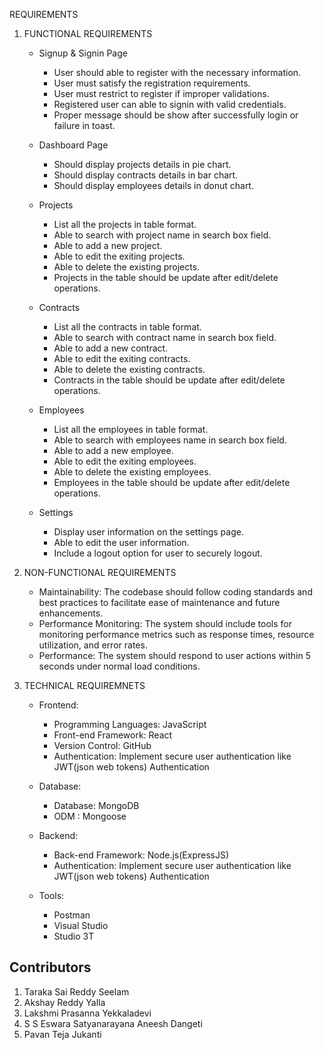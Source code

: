 REQUIREMENTS

1. FUNCTIONAL REQUIREMENTS

     *  Signup & Signin Page
          * User should able to register with the necessary information.
          * User must satisfy the registration requirements.
          * User must restrict to register if improper validations.
          * Registered user can able to signin with valid credentials.
          * Proper message should be show after successfully login or failure in toast.
          
     * Dashboard Page
          * Should display projects details in pie chart.
          * Should display contracts details in bar chart.
          * Should display employees details in donut chart.

     * Projects
          * List all the projects in table format.
          * Able to search with project name in search box field.
          * Able to add a new project.
          * Able to edit the exiting projects.
          * Able to delete the existing projects.
          * Projects in the table should be update after edit/delete operations.

     * Contracts
          * List all the contracts in table format.
          * Able to search with contract name in search box field.
          * Able to add a new contract.
          * Able to edit the exiting contracts.
          * Able to delete the existing contracts.
          * Contracts in the table should be update after edit/delete operations.

     * Employees
          * List all the employees in table format.
          * Able to search with employees name in search box field.
          * Able to add a new employee.
          * Able to edit the exiting employees.
          * Able to delete the existing employees.
          * Employees in the table should be update after edit/delete operations.

     * Settings  
          * Display user information on the settings page.
          * Able to edit the user information.
          * Include a logout option for user to securely logout.


2. NON-FUNCTIONAL REQUIREMENTS

     * Maintainability: The codebase should follow coding standards and best practices to facilitate ease of maintenance and future enhancements.
     * Performance Monitoring: The system should include tools for monitoring performance metrics such as response times, resource utilization, and error rates.
     * Performance: The system should respond to user actions within 5 seconds under normal load conditions.
        
3. TECHNICAL REQUIREMNETS

     * Frontend:
          * Programming Languages: JavaScript
          * Front-end Framework: React
          * Version Control: GitHub
          * Authentication: Implement secure user authentication  like JWT(json web tokens) Authentication

     * Database:
          * Database: MongoDB
          * ODM : Mongoose

     * Backend:
          * Back-end Framework: Node.js(ExpressJS)
          * Authentication: Implement secure user authentication  like JWT(json web tokens) Authentication

     * Tools: 
          * Postman
          * Visual Studio
          * Studio 3T


## Contributors
1. Taraka Sai Reddy Seelam
2. Akshay Reddy Yalla
3. Lakshmi Prasanna Yekkaladevi
4. S S Eswara Satyanarayana Aneesh Dangeti
5. Pavan Teja Jukanti
